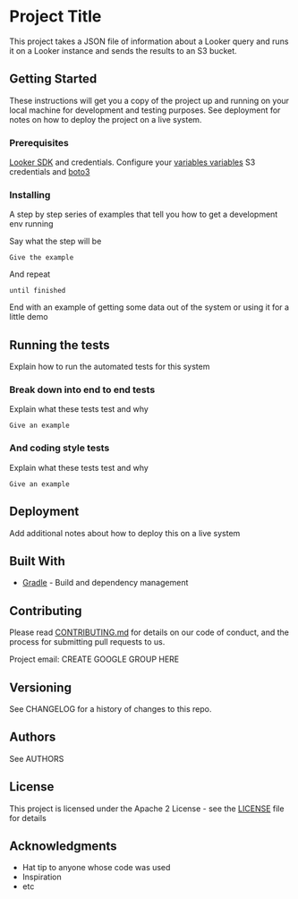 # Project Title

This project takes a JSON file of information about a Looker query and runs it on a Looker instance and sends the results to an S3 bucket.

## Getting Started

These instructions will get you a copy of the project up and running on your local machine for development and testing purposes. See deployment for notes on how to deploy the project on a live system.

### Prerequisites

[Looker SDK](https://docs.looker.com/reference/api-and-integration/api-sdk) and credentials. Configure your [variables variables](https://github.com/looker-open-source/sdk-codegen#configuring-lookerini-or-env)
S3 credentials and [boto3](https://pypi.org/project/boto3/)

### Installing

A step by step series of examples that tell you how to get a development env running

Say what the step will be

```
Give the example
```

And repeat

```
until finished
```

End with an example of getting some data out of the system or using it for a little demo

## Running the tests

Explain how to run the automated tests for this system

### Break down into end to end tests

Explain what these tests test and why

```
Give an example
```

### And coding style tests

Explain what these tests test and why

```
Give an example
```

## Deployment

Add additional notes about how to deploy this on a live system

## Built With

* [Gradle](https://gradle.org/) - Build and dependency management

## Contributing

Please read [CONTRIBUTING.md](CONTRIBUTING.md) for details on our code of conduct, and the process for submitting pull requests to us.

Project email: CREATE GOOGLE GROUP HERE

## Versioning

See CHANGELOG for a history of changes to this repo.

## Authors

See AUTHORS

## License

This project is licensed under the Apache 2 License - see the [LICENSE](LICENSE) file for details

## Acknowledgments

* Hat tip to anyone whose code was used
* Inspiration
* etc

